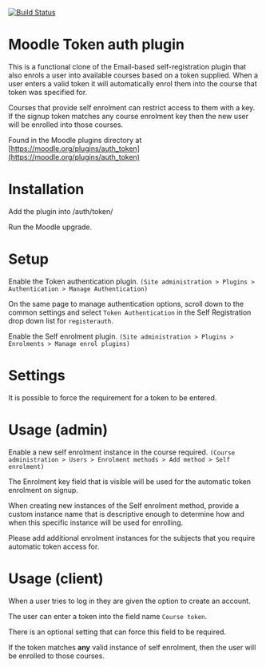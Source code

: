 [![Build Status](https://travis-ci.org/nhoobin/moodle-auth_token.svg?branch=master)](https://travis-ci.org/nhoobin/moodle-auth_token)

Moodle Token auth plugin
========================

This is a functional clone of the Email-based self-registration plugin that also enrols a user into available courses based on a token supplied. When a user enters a valid token it will automatically enrol them into the course that token was specified for.

Courses that provide self enrolment can restrict access to them with a key. If the signup token matches any course enrolment key then the new user will be enrolled into those courses. 

Found in the Moodle plugins directory at [https://moodle.org/plugins/auth_token](https://moodle.org/plugins/auth_token)

# Installation

Add the plugin into /auth/token/

Run the Moodle upgrade.

# Setup
Enable the Token authentication plugin. 
    `(Site administration > Plugins > Authentication > Manage Authentication)`

On the same page to manage authentication options, scroll down to the common settings and select `Token Authentication` in the Self Registration drop down list for `registerauth`.
    
Enable the Self enrolment plugin. 
    `(Site administration > Plugins > Enrolments > Manage enrol plugins)`
    
# Settings

It is possible to force the requirement for a token to be entered.

# Usage (admin)

Enable a new self enrolment instance in the course required. 
    `(Course administration > Users > Enrolment methods > Add method > Self enrolment)`

The Enrolment key field that is visible will be used for the automatic token enrolment on signup.

When creating new instances of the Self enrolment method, provide a custom instance name that is descriptive enough to determine how and when this specific instance will be used for enrolling.

Please add additional enrolment instances for the subjects that you require automatic token access for.

# Usage (client)

When a user tries to log in they are given the option to create an account.

The user can enter a token into the field name `Course token`. 

There is an optional setting that can force this field to be required.

If the token matches **any** valid instance of self enrolment, then the user will be enrolled to those courses.  